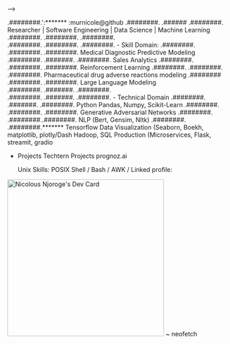 
-->
                      
.########.':*******                :murnicole@github
.########.  .######                              .########.  Researcher | Software Engineering  |  Data Science | Machine Learning 
.########.   .########.                          .########.  
.########.    .########.                         .########.                                 - Skill Domain:
.########.      .########.                       .########.                 Medical Diagnostic Predictive Modeling   
.########.              .#######.                .########.                 Sales Analytics 
.########.                .########.             .########.                 Reinforcement Learning 
.########.                  .########.           .########.                 Pharmaceutical drug adverse reactions modeling
.########                     .########.         .########.                 Large Language Modeling     
.########.                      .#######.        .########.  
.########.                        .#######.      .########.                                - Technical Domain
.########.                          .#######.    .########.                 Python Pandas, Numpy, Scikit-Learn 
.########.                            .########. .########.                 Generative Adversarial Networks
.########.                              .########..########.                NLP (Bert, Gensim, Nltk)
.########.                               .########.*******                  Tensorflow
                                                                            Data Visualization (Seaborn, Boekh, matplotlib, plotly/Dash
                                                                            Hadoop, SQL
                                                                            Production (Microservices, Flask, streamit, gradio 
  - Projects
        Techtern Projects
        prognoz.ai                                                                              
                                                                                  
    Unix Skills: POSIX Shell / Bash / AWK /
Linked profile: 


<a href="https://app.daily.dev/nicolousnjoroge"><img src="https://api.daily.dev/devcards/v2/3UXvnUR1v4DCr63nI5arr.png?type=default&r=gjc" width="356" alt="Nicolous Njoroge's Dev Card"/></a>
~ neofetch
